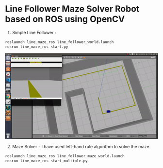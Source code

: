 # Line Follower Maze Solver Robot based on ROS using OpenCV


1. Simple Line Follower :
```
roslaunch line_maze_ros line_follower_world.launch
rosrun line_maze_ros start.py
```
![](gif/1.gif)

2. Maze Solver - I have used left-hand rule algorithm to solve the maze.
```
roslaunch line_maze_ros line_follower_maze_world.launch
rosrun line_maze_ros start_multiple.py
```


